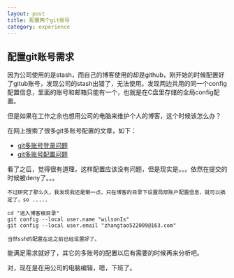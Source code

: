 ```yaml
---
layout: post
title: 配置两个git账号
category: experience
---
```


## 配置git账号需求

因为公司使用的是stash，而自己的博客使用的却是github，刚开始的时候配置好了gitub账号，发现公司的stash出错了，无法使用。发现两边共用的同一个config配置信息，里面的账号和邮箱只能有一个，也就是在C盘里存储的全局config配置。

但是如果在工作之余也想用公司的电脑来维护个人的博客，这个时候该怎么办？

在网上搜索了很多git多账号配置的文章，如下：

- [git多账号登录问题](https://segmentfault.com/a/1190000006105679)
- [git多账号配置问题](https://segmentfault.com/a/1190000006105759)

看了之后，觉得很有道理，这样配置应该没有问题，但是现实是。。。依然在提交的时候被deny了。。。

    不过研究了那么久，我发现我还是懒一点，只在博客的目录下设置局部账户配置信息，就可以搞定了，so .....
    
    cd "进入博客根目录"
    git config --local user.name "wilsonIs"
    git config --local user.email "zhangtao522009@163.com"
    
    当然ssh的配置在这之前已经设置好了。
    
能满足需求就好了，其它的多账号的配置以后有需要的时候再来分析吧。

对，现在是在用公司的电脑编辑，嗯，下班了。
